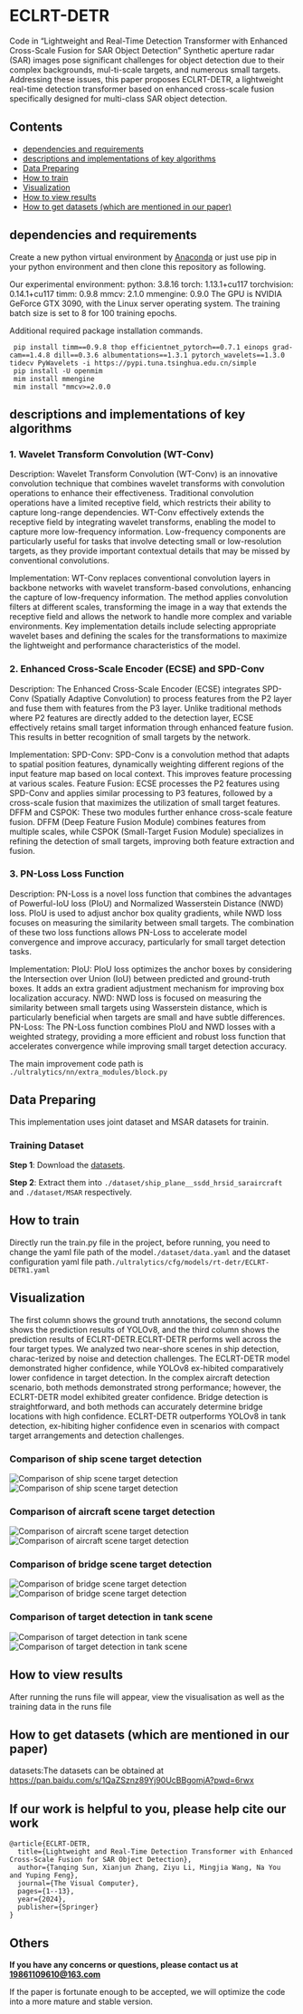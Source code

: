 # ECLRT-DETR
Code in “Lightweight and Real-Time Detection Transformer with Enhanced Cross-Scale Fusion for SAR Object Detection”
Synthetic aperture radar (SAR) images pose significant challenges for object detection due to their complex backgrounds, mul-ti-scale targets, and numerous small targets. Addressing these issues, this paper proposes ECLRT-DETR, a lightweight real-time detection transformer based on enhanced cross-scale fusion specifically designed for multi-class SAR object detection.

## Contents

* [dependencies and requirements](#dependencies-and-requirements)
* [descriptions and implementations of key algorithms](#descriptions-and-implementations-of-key-algorithms)
* [Data Preparing](#Data-Preparing)
* [How to train](#How-to-train)
* [Visualization](#Visualization)
* [How to view results](#How-to-view-results)
* [How to get datasets (which are mentioned in our paper)](#How-to-get-datasets (which are mentioned in our paper))


## dependencies and requirements

Create a new python virtual environment by [Anaconda](https://www.anaconda.com/) or just use pip in your python environment and then clone this repository as following.

Our experimental environment:
python: 3.8.16
torch: 1.13.1+cu117
torchvision: 0.14.1+cu117
timm: 0.9.8
mmcv: 2.1.0
mmengine: 0.9.0
The GPU is NVIDIA GeForce GTX 3090, with the Linux server operating system. The training batch size is set to 8 for 100 training epochs.

 Additional required package installation commands.
   ```
    pip install timm==0.9.8 thop efficientnet_pytorch==0.7.1 einops grad-cam==1.4.8 dill==0.3.6 albumentations==1.3.1 pytorch_wavelets==1.3.0 tidecv PyWavelets -i https://pypi.tuna.tsinghua.edu.cn/simple
    pip install -U openmim
    mim install mmengine
    mim install "mmcv>=2.0.0
   ```
## descriptions and implementations of key algorithms

### 1. Wavelet Transform Convolution (WT-Conv)

Description:
Wavelet Transform Convolution (WT-Conv) is an innovative convolution technique that combines wavelet transforms with convolution operations to enhance their effectiveness. Traditional convolution operations have a limited receptive field, which restricts their ability to capture long-range dependencies. WT-Conv effectively extends the receptive field by integrating wavelet transforms, enabling the model to capture more low-frequency information. Low-frequency components are particularly useful for tasks that involve detecting small or low-resolution targets, as they provide important contextual details that may be missed by conventional convolutions.

Implementation:
WT-Conv replaces conventional convolution layers in backbone networks with wavelet transform-based convolutions, enhancing the capture of low-frequency information.
The method applies convolution filters at different scales, transforming the image in a way that extends the receptive field and allows the network to handle more complex and variable environments.
Key implementation details include selecting appropriate wavelet bases and defining the scales for the transformations to maximize the lightweight and performance characteristics of the model.

### 2. Enhanced Cross-Scale Encoder (ECSE) and SPD-Conv

Description:
The Enhanced Cross-Scale Encoder (ECSE) integrates SPD-Conv (Spatially Adaptive Convolution) to process features from the P2 layer and fuse them with features from the P3 layer. Unlike traditional methods where P2 features are directly added to the detection layer, ECSE effectively retains small target information through enhanced feature fusion. This results in better recognition of small targets by the network.

Implementation:
SPD-Conv: SPD-Conv is a convolution method that adapts to spatial position features, dynamically weighting different regions of the input feature map based on local context. This improves feature processing at various scales.
Feature Fusion: ECSE processes the P2 features using SPD-Conv and applies similar processing to P3 features, followed by a cross-scale fusion that maximizes the utilization of small target features.
DFFM and CSPOK: These two modules further enhance cross-scale feature fusion. DFFM (Deep Feature Fusion Module) combines features from multiple scales, while CSPOK (Small-Target Fusion Module) specializes in refining the detection of small targets, improving both feature extraction and fusion.

### 3. PN-Loss Loss Function

Description:
PN-Loss is a novel loss function that combines the advantages of Powerful-IoU loss (PIoU) and Normalized Wasserstein Distance (NWD) loss. PIoU is used to adjust anchor box quality gradients, while NWD loss focuses on measuring the similarity between small targets. The combination of these two loss functions allows PN-Loss to accelerate model convergence and improve accuracy, particularly for small target detection tasks.

Implementation:
PIoU: PIoU loss optimizes the anchor boxes by considering the Intersection over Union (IoU) between predicted and ground-truth boxes. It adds an extra gradient adjustment mechanism for improving box localization accuracy.
NWD: NWD loss is focused on measuring the similarity between small targets using Wasserstein distance, which is particularly beneficial when targets are small and have subtle differences.
PN-Loss: The PN-Loss function combines PIoU and NWD losses with a weighted strategy, providing a more efficient and robust loss function that accelerates convergence while improving small target detection accuracy.

The main improvement code path is `./ultralytics/nn/extra_modules/block.py`

## Data Preparing

This implementation uses joint dataset and MSAR datasets for trainin.

### Training Dataset

**Step 1**: Download the [datasets](https://pan.baidu.com/s/1QaZSznz89Yj90UcBBgomjA?pwd=6rwx ).

**Step 2**: Extract them into `./dataset/ship_plane__ssdd_hrsid_saraircraft` and `./dataset/MSAR` respectively.

## How to train

Directly run the train.py file in the project, before running, you need to change the yaml file path of the model`./dataset/data.yaml`  and the dataset configuration yaml file path`./ultralytics/cfg/models/rt-detr/ECLRT-DETR1.yaml`

## Visualization

The first column shows the ground truth annotations, the second column shows the prediction results of YOLOv8, and the third column shows the prediction results of ECLRT-DETR.ECLRT-DETR performs well across the four target types. We analyzed two near-shore scenes in ship detection, charac-terized by noise and detection challenges. The ECLRT-DETR model demonstrated higher confidence, while YOLOv8 ex-hibited comparatively lower confidence in target detection. In the complex aircraft detection scenario, both methods demonstrated strong performance; however, the ECLRT-DETR model exhibited greater confidence. Bridge detection is straightforward, and both methods can accurately determine bridge locations with high confidence. ECLRT-DETR outperforms YOLOv8 in tank detection, ex-hibiting higher confidence even in scenarios with compact target arrangements and detection challenges.

### Comparison of ship scene target detection
![Comparison of ship scene target detection](https://github.com/chcggdhbdshgdfh/ECLRT-DETR/blob/master/Visualization/ship1.jpg)
![Comparison of ship scene target detection](https://github.com/chcggdhbdshgdfh/ECLRT-DETR/blob/master/Visualization/ship2.jpg)
### Comparison of aircraft scene target detection
![Comparison of aircraft scene target detection](https://github.com/chcggdhbdshgdfh/ECLRT-DETR/blob/master/Visualization/plane1.jpg)
![Comparison of aircraft scene target detection](https://github.com/chcggdhbdshgdfh/ECLRT-DETR/blob/master/Visualization/plane2.jpg)
### Comparison of bridge scene target detection
![Comparison of bridge scene target detection](https://github.com/chcggdhbdshgdfh/ECLRT-DETR/blob/master/Visualization/bridge1.jpg)
![Comparison of bridge scene target detection](https://github.com/chcggdhbdshgdfh/ECLRT-DETR/blob/master/Visualization/bridge2.jpg)
### Comparison of target detection in tank scene
![Comparison of target detection in tank scene](https://github.com/chcggdhbdshgdfh/ECLRT-DETR/blob/master/Visualization/oil%20tank1.jpg)
![Comparison of target detection in tank scene](https://github.com/chcggdhbdshgdfh/ECLRT-DETR/blob/master/Visualization/oil%20tank2.jpg)
## How to view results

After running the runs file will appear, view the visualisation as well as the training data in the runs file

## How to get datasets (which are mentioned in our paper)

datasets:The datasets can be obtained at https://pan.baidu.com/s/1QaZSznz89Yj90UcBBgomjA?pwd=6rwx

## If our work is helpful to you, please help cite our work
```
@article{ECLRT-DETR,
  title={Lightweight and Real-Time Detection Transformer with Enhanced Cross-Scale Fusion for SAR Object Detection},
  author={Tanqing Sun, Xianjun Zhang, Ziyu Li, Mingjia Wang, Na You and Yuping Feng},
  journal={The Visual Computer},
  pages={1--13},
  year={2024},
  publisher={Springer}
}
```

## Others

**If you have any concerns or questions, please contact us at 19861109610@163.com**

If the paper is fortunate enough to be accepted, we will optimize the code into a more mature and stable version.

